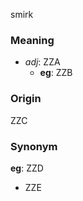 smirk
### Meaning
+ _adj_: ZZA
    + __eg__: ZZB

### Origin

ZZC

### Synonym

__eg__: ZZD

+ ZZE


